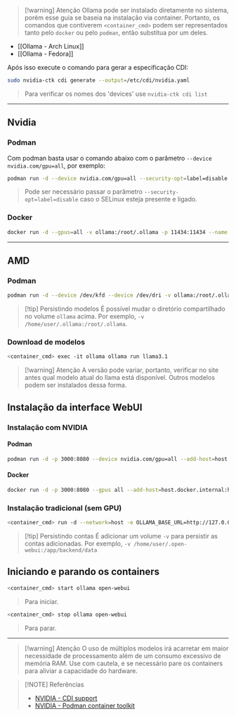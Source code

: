 > [!warning] Atenção
> Ollama pode ser instalado diretamente no sistema, porém esse guia se baseia na instalação via container. Portanto, os comandos que contiverem `<container_cmd>` podem ser representados tanto pelo `docker` ou pelo `podman`, então substitua por um deles.

- [[Ollama - Arch Linux]]
- [[Ollama - Fedora]]

Após isso execute o comando para gerar a especificação CDI:
```sh
sudo nvidia-ctk cdi generate --output=/etc/cdi/nvidia.yaml
```
> Para verificar os nomes dos 'devices' use `nvidia-ctk cdi list`

---
## Nvidia
### Podman
Com podman basta usar o comando abaixo com o parâmetro `--device nvidia.com/gpu=all`, por exemplo:
```sh
podman run -d --device nvidia.com/gpu=all --security-opt=label=disable -v ollama:/root/.ollama -p 11434:11434 --name ollama ollama/ollama
```
> Pode ser necessário passar o parâmetro `--security-opt=label=disable` caso o SELinux esteja presente e ligado.

### Docker
```sh
docker run -d --gpus=all -v ollama:/root/.ollama -p 11434:11434 --name ollama ollama/ollama
```

--- 
## AMD
### Podman
```sh
podman run -d --device /dev/kfd --device /dev/dri -v ollama:/root/.ollama -p 11434:11434 --name ollama ollama/ollama:rocm
```


> [!tip] Persistindo modelos
> É possível mudar o diretório compartilhado no volume `ollama` acima. Por exemplo, `-v /home/user/.ollama:/root/.ollama`.

### Download de modelos
```sh
<container_cmd> exec -it ollama ollama run llama3.1
```

> [!warning] Atenção
> A versão pode variar, portanto, verificar no site antes qual modelo atual do llama está disponível. Outros modelos podem ser instalados dessa forma.

## Instalação da interface WebUI

### Instalação com NVIDIA
#### Podman
```sh
podman run -d -p 3000:8080 --device nvidia.com/gpu=all --add-host=host.docker.internal:host-gateway -v open-webui:/app/backend/data --name open-webui --restart always ghcr.io/open-webui/open-webui:cuda
```
#### Docker
```sh
docker run -d -p 3000:8080 --gpus all --add-host=host.docker.internal:host-gateway -v open-webui:/app/backend/data --name open-webui --restart always ghcr.io/open-webui/open-webui:cuda
```

### Instalação tradicional (sem GPU)
```sh
<container_cmd> run -d --network=host -e OLLAMA_BASE_URL=http://127.0.0.1:11434 -v open-webui:/app/backend/data --name open-webui --restart always ghcr.io/open-webui/open-webui:main
```

> [!tip] Persistindo contas
> É adicionar um volume `-v` para persistir as contas adicionadas. Por exemplo, `-v /home/user/.open-webui:/app/backend/data`

## Iniciando e parando os containers
```sh
<container_cmd> start ollama open-webui
```
> Para iniciar.

```sh
<container_cmd> stop ollama open-webui
```
> Para parar.

---
> [!warning] Atenção
> O uso de múltiplos modelos irá acarretar em maior necessidade de processamento além de um consumo excessivo de memória RAM. Use com cautela, e se necessário pare os containers para aliviar a capacidade do hardware.

> [!NOTE] Referências
> - [NVIDIA - CDI support](https://docs.nvidia.com/datacenter/cloud-native/container-toolkit/latest/cdi-support.html)
> - [NVIDIA - Podman container toolkit](https://docs.nvidia.com/ai-enterprise/deployment/rhel-with-kvm/latest/podman.html)
